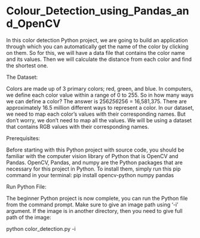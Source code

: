 # Colour_Detection_using_Pandas_and_OpenCV

In this color detection Python project, we are going to build an application through which you can automatically get the name of the color by clicking on them. 
So for this, we will have a data file that contains the color name and its values. Then we will calculate the distance from each color and find the shortest one.

The Dataset:

Colors are made up of 3 primary colors; red, green, and blue. In computers, we define each color value within a range of 0 to 255.
So in how many ways we can define a color? The answer is 256*256*256 = 16,581,375. There are approximately 16.5 million different ways to represent a color. 
In our dataset, we need to map each color’s values with their corresponding names. 
But don’t worry, we don’t need to map all the values. We will be using a dataset that contains RGB values with their corresponding names.

Prerequisites:

Before starting with this Python project with source code, you should be familiar with the computer vision library of Python that is OpenCV and Pandas.
OpenCV, Pandas, and numpy are the Python packages that are necessary for this project in Python. To install them, simply run this pip command in your terminal:
                        pip install opencv-python numpy pandas
                        
Run Python File:

The beginner Python project is now complete, you can run the Python file from the command prompt.
Make sure to give an image path using ‘-i’ argument. If the image is in another directory, then you need to give full path of the image:

python color_detection.py -i <add your image path here>




